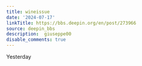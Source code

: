 ```yaml
---
title: wineissue
date: '2024-07-17'
linkTitle: https://bbs.deepin.org/en/post/273966
source: deepin_bbs
description:  giuseppe00 
disable_comments: true
---
```

Yesterday 

